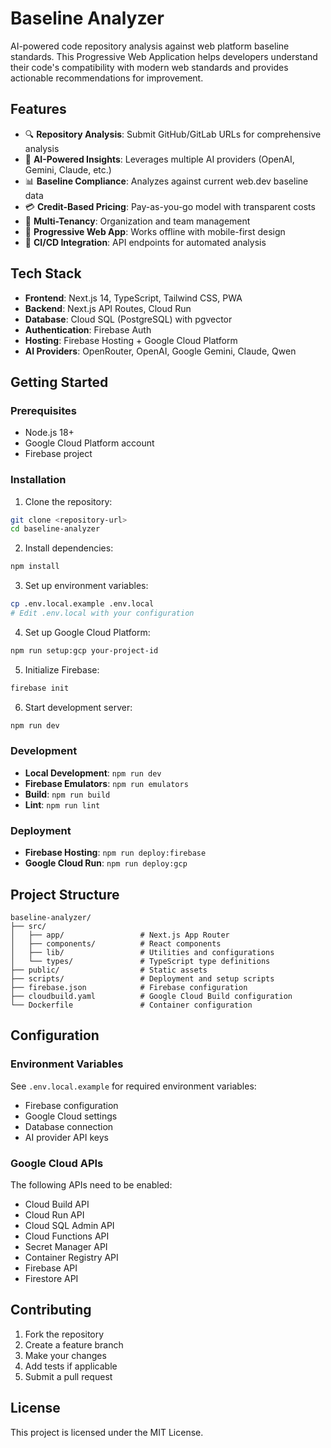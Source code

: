 # Baseline Analyzer

AI-powered code repository analysis against web platform baseline standards. This Progressive Web Application helps developers understand their code's compatibility with modern web standards and provides actionable recommendations for improvement.

## Features

- 🔍 **Repository Analysis**: Submit GitHub/GitLab URLs for comprehensive analysis
- 🤖 **AI-Powered Insights**: Leverages multiple AI providers (OpenAI, Gemini, Claude, etc.)
- 📊 **Baseline Compliance**: Analyzes against current web.dev baseline data
- 💳 **Credit-Based Pricing**: Pay-as-you-go model with transparent costs
- 👥 **Multi-Tenancy**: Organization and team management
- 📱 **Progressive Web App**: Works offline with mobile-first design
- 🔧 **CI/CD Integration**: API endpoints for automated analysis

## Tech Stack

- **Frontend**: Next.js 14, TypeScript, Tailwind CSS, PWA
- **Backend**: Next.js API Routes, Cloud Run
- **Database**: Cloud SQL (PostgreSQL) with pgvector
- **Authentication**: Firebase Auth
- **Hosting**: Firebase Hosting + Google Cloud Platform
- **AI Providers**: OpenRouter, OpenAI, Google Gemini, Claude, Qwen

## Getting Started

### Prerequisites

- Node.js 18+
- Google Cloud Platform account
- Firebase project

### Installation

1. Clone the repository:
```bash
git clone <repository-url>
cd baseline-analyzer
```

2. Install dependencies:
```bash
npm install
```

3. Set up environment variables:
```bash
cp .env.local.example .env.local
# Edit .env.local with your configuration
```

4. Set up Google Cloud Platform:
```bash
npm run setup:gcp your-project-id
```

5. Initialize Firebase:
```bash
firebase init
```

6. Start development server:
```bash
npm run dev
```

### Development

- **Local Development**: `npm run dev`
- **Firebase Emulators**: `npm run emulators`
- **Build**: `npm run build`
- **Lint**: `npm run lint`

### Deployment

- **Firebase Hosting**: `npm run deploy:firebase`
- **Google Cloud Run**: `npm run deploy:gcp`

## Project Structure

```
baseline-analyzer/
├── src/
│   ├── app/                 # Next.js App Router
│   ├── components/          # React components
│   ├── lib/                 # Utilities and configurations
│   └── types/               # TypeScript type definitions
├── public/                  # Static assets
├── scripts/                 # Deployment and setup scripts
├── firebase.json            # Firebase configuration
├── cloudbuild.yaml          # Google Cloud Build configuration
└── Dockerfile               # Container configuration
```

## Configuration

### Environment Variables

See `.env.local.example` for required environment variables:

- Firebase configuration
- Google Cloud settings
- Database connection
- AI provider API keys

### Google Cloud APIs

The following APIs need to be enabled:
- Cloud Build API
- Cloud Run API
- Cloud SQL Admin API
- Cloud Functions API
- Secret Manager API
- Container Registry API
- Firebase API
- Firestore API

## Contributing

1. Fork the repository
2. Create a feature branch
3. Make your changes
4. Add tests if applicable
5. Submit a pull request

## License

This project is licensed under the MIT License.
